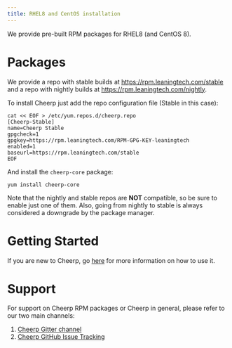 ```yaml
---
title: RHEL8 and CentOS installation
--- 
```


We provide pre-built RPM packages for RHEL8 (and CentOS 8).

# Packages

We provide a repo with stable builds at https://rpm.leaningtech.com/stable and a repo with nightly builds at https://rpm.leaningtech.com/nightly.

To install Cheerp just add the repo configuration file (Stable in this case):

```
cat << EOF > /etc/yum.repos.d/cheerp.repo
[Cheerp-Stable]
name=Cheerp Stable
gpgcheck=1
gpgkey=https://rpm.leaningtech.com/RPM-GPG-KEY-leaningtech
enabled=1
baseurl=https://rpm.leaningtech.com/stable
EOF
```

And install the `cheerp-core` package:

```
yum install cheerp-core
```
Note that the nightly and stable repos are **NOT** compatible, so be sure to enable just one of them. Also, going from nightly to stable is always considered a downgrade by the package manager.

# Getting Started

If you are new to Cheerp, go [here](./Getting-Started) for more information on how to use it.

# Support

For support on Cheerp RPM packages or Cheerp in general, please refer to our two main channels:
1. [Cheerp Gitter channel](https://gitter.im/leaningtech/cheerp)
2. [Cheerp GitHub Issue Tracking](https://github.com/leaningtech/cheerp-meta/issues)
